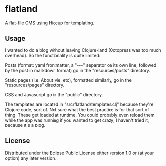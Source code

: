# flatland

A flat-file CMS using Hiccup for templating.

## Usage

I wanted to do a blog without leaving Clojure-land (Octopress was too much overhead). So the functionality is quite limited:

Posts (format: yaml frontmatter, a "---" separator on its own line, followed by the post in markdown format) go in the "resources/posts" directory.

Static pages (i.e. About Me, etc), formatted similarly, go in the "resources/pages" directory.

CSS and Javascript go in the "public" directory.

The templates are located in "src/flatland/templates.clj" because they're Clojure code, sort of. Not sure what the best practice is for that sort of thing. These get loaded at runtime. You could probably even reload them while the app was running if you wanted to get crazy; I haven't tried it, because it's a blog.

## License

Distributed under the Eclipse Public License either version 1.0 or (at
your option) any later version.
